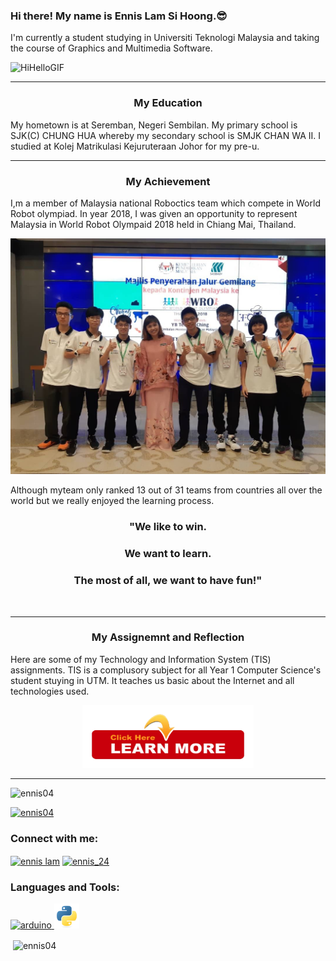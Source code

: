 ### Hi there! My name is Ennis Lam Si Hoong.😎

I'm currently a student studying in Universiti Teknologi Malaysia and taking the course of Graphics and Multimedia Software.

![HiHelloGIF](https://github.com/Ennis04/Ennis04/assets/148412826/81ad18e0-078e-49f2-ad7f-202b40cf2097)

---

<h3 align="center">My Education</h3>

My hometown is at Seremban, Negeri Sembilan. My primary school is SJK(C) CHUNG HUA whereby my secondary school is SMJK CHAN WA II. I studied at Kolej Matrikulasi Kejuruteraan Johor for my pre-u.

---

<h3 align="center">My Achievement</h3>

I,m a member of Malaysia national Roboctics team which compete in World Robot olympiad. In year 2018, I was given an opportunity to represent Malaysia in World Robot Olympaid 2018 held in Chiang Mai, Thailand.

![gallery](https://github.com/Ennis04/Ennis04/blob/0cf21b1a1907da6ede20998fccd89186b45cd494/WhatsApp%20Image%202024-01-19%20at%2020.08.19_268b73d3.jpg)

Although myteam only ranked 13 out of 31 teams from countries all over the world but we really enjoyed the learning process.

<h3 align="center">"We like to win.</h3>

<h3 align="center">We want to learn.</h3>

<h3 align="center">The most of all, we want to have fun!"</h3><br />

---

<h3 align="center">My Assignemnt and Reflection</h3>
Here are some of my Technology and Information System (TIS) assignments. TIS is a complusory subject for all Year 1 Computer Science's student stuying in UTM. It teaches us basic about the Internet and all technologies used.

<p align="center"> <a href="https://github.com/Ennis04/Technology-Information-System" target="_blank"><img src="https://github.com/Ennis04/Ennis04/blob/ce092129cc3ebbfb4c0ea5f3efa9871afe470a36/Learn-More-Button-PNG-Free-Image.png" alt="Assignment and Reflection" height="100" width="274"></a> </p>

---

<p align="left"> <img src="https://komarev.com/ghpvc/?username=ennis04&label=Profile%20views&color=0e75b6&style=flat" alt="ennis04" /> </p>

<p align="left"> <a href="https://github.com/ryo-ma/github-profile-trophy"><img src="https://github-profile-trophy.vercel.app/?username=ennis04" alt="ennis04" /></a> </p>

<h3 align="left">Connect with me:</h3>
<p align="left">
<a href="https://fb.com/ennis lam" target="blank"><img align="center" src="https://raw.githubusercontent.com/rahuldkjain/github-profile-readme-generator/master/src/images/icons/Social/facebook.svg" alt="ennis lam" height="30" width="40" /></a>
<a href="https://instagram.com/ennis_24" target="blank"><img align="center" src="https://raw.githubusercontent.com/rahuldkjain/github-profile-readme-generator/master/src/images/icons/Social/instagram.svg" alt="ennis_24" height="30" width="40" /></a>
</p>

<h3 align="left">Languages and Tools:</h3>
<p align="left"> <a href="https://www.arduino.cc/" target="_blank" rel="noreferrer"> <img src="https://cdn.worldvectorlogo.com/logos/arduino-1.svg" alt="arduino" width="40" height="40"/> </a> <a href="https://www.python.org" target="_blank" rel="noreferrer"> <img src="https://raw.githubusercontent.com/devicons/devicon/master/icons/python/python-original.svg" alt="python" width="40" height="40"/> </a> </p>

<p>&nbsp;<img align="center" src="https://github-readme-stats.vercel.app/api?username=ennis04&show_icons=true&locale=en" alt="ennis04" /></p>



<!--
**Ennis04/Ennis04** is a ✨ _special_ ✨ repository because its `README.md` (this file) appears on your GitHub profile.

Here are some ideas to get you started:

- 🔭 I’m currently working on ...
- 🌱 I’m currently learning ...
- 👯 I’m looking to collaborate on ...
- 🤔 I’m looking for help with ...
- 💬 Ask me about ...
- 📫 How to reach me: ...
- 😄 Pronouns: ...
- ⚡ Fun fact: ...
-->
